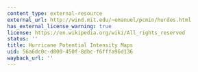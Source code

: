 ```yaml
---
content_type: external-resource
external_url: http://wind.mit.edu/~emanuel/pcmin/hurdes.html
has_external_license_warning: true
license: https://en.wikipedia.org/wiki/All_rights_reserved
status: ''
title: Hurricane Potential Intensity Maps
uid: 56a6dc0c-d800-450f-8dbc-f6fffa96d136
wayback_url: ''
---
```

